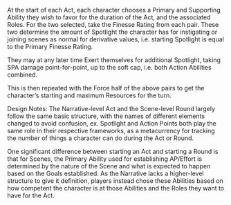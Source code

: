 At the start of each Act, each character chooses a Primary and Supporting Ability they wish to favor for the duration of the Act, and the associated Roles.
For the two selected, take the Finesse Rating from each pair. 
These two determine the amount of Spotlight the character has for instigating or joining scenes as normal for derivative values, i.e. starting Spotlight is equal to the Primary Finesse Rating. 

They may at any later time Exert themselves for additional Spotlight, taking SPA damage point-for-point, up to the soft cap, i.e. both Action Abilities combined.

This is then repeated with the Force half of the above pairs to get the character’s starting and maximum Resources for the turn.

Design Notes:
The Narrative-level Act and the Scene-level Round largely follow the same basic structure, with the names of different elements changed to avoid confusion, ex. Spotlight and Action Points both play the same role in their respective frameworks, as a metacurrency for tracking the number of things a character can do during the Act or Round.

One significant difference between starting an Act and starting a Round is that for Scenes, the Primary Ability used for establishing AP/Effort is determined by the nature of the Scene and what is expected to happen based on the Goals established. As the Narrative lacks a higher-level structure to give it definition, players instead chose these Abilities based on how competent the character is at those Abilities and the Roles they want to have for the Act.